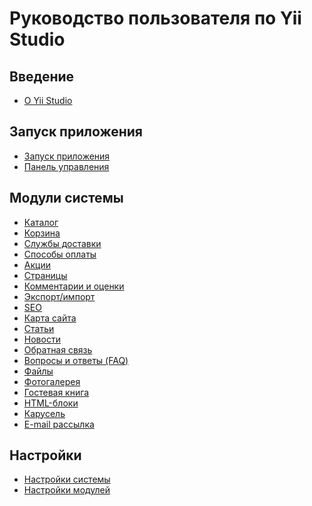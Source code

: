 Руководство пользователя по Yii Studio
=============================

Введение
--------

* [О Yii Studio](intro-yii-studio.md)

Запуск приложения
-----------------

* [Запуск приложения](start-app.md)
* [Панель управления](start-control-panel.md)

Модули системы
----------------

* [Каталог](module-catalog.md)
* [Корзина](module-shopcart.md)
* [Службы доставки](module-delivery.md)
* [Способы оплаты](module-payment.md)
* [Акции](module-sale.md)
* [Страницы](module-page.md)
* [Комментарии и оценки](module-comment.md)
* [Экспорт/импорт](module-yml.md)
* [SEO](module-seo.md)
* [Карта сайта](module-sitemap.md)
* [Статьи](module-article.md)
* [Новости](module-news.md)
* [Обратная связь](module-feedback.md)
* [Вопросы и ответы (FAQ)](module-faq.md)
* [Файлы](module-file.md)
* [Фотогалерея](module-gallery.md)
* [Гостевая книга](module-guestbook.md)
* [HTML-блоки](module-block.md)
* [Карусель](module-carousel.md)
* [E-mail рассылка](module-subscribe.md)
 
Настройки 
------------------

* [Настройки системы](settings-overview.md)
* [Настройки модулей](settings-modules.md)

